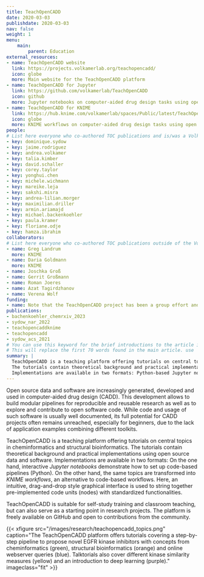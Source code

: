 ```yaml
---
title: TeachOpenCADD
date: 2020-03-03
publishdate: 2020-03-03
nav: false
weight: 1
menu:
    main:
        parent: Education
external_resources:
- name: TeachOpenCADD website
  link: https://projects.volkamerlab.org/teachopencadd/
  icon: globe
  more: Main website for the TeachOpenCADD platform
- name: TeachOpenCADD for Jupyter
  link: https://github.com/volkamerlab/TeachOpenCADD
  icon: github
  more: Jupyter notebooks on computer-aided drug design tasks using open resources
- name: TeachOpenCADD for KNIME
  link: https://hub.knime.com/volkamerlab/spaces/Public/latest/TeachOpenCADD/TeachOpenCADD
  icon: globe
  more: KNIME workflows on computer-aided drug design tasks using open resources
people:
# List here everyone who co-authored TOC publications and is/was a Volkamer Lab member
- key: dominique.sydow
- key: jaime.rodriguez
- key: andrea.volkamer
- key: talia.kimber
- key: david.schaller
- key: corey.taylor
- key: yonghui.chen
- key: michele.wichmann
- key: mareike.leja
- key: sakshi.misra
- key: andrea-lilian.morger
- key: maximilian.driller
- key: armin.ariamajd
- key: michael.backenkoehler
- key: paula.kramer
- key: floriane.odje
- key: hamza.ibrahim
collaborators:
# List here everyone who co-authored TOC publications outside of the Volkamer Lab
- name: Greg Landrum
  more: KNIME
- name: Daria Goldmann
  more: KNIME
- name: Joschka Groß
- name: Gerrit Großmann
- name: Roman Joeres
- name: Azat Tagirdzhanov
- name: Verena Wolf
funding:
- name: Note that the TeachOpenCADD project has been a group effort and has received no explicit funding, while the positions of individual authors were supported by diverse funding agencies, see the individual projects' pages.
publications:
- bachenkoehler_chemrxiv_2023		
- sydow_nar_2022
- teachopencaddknime
- teachopencadd
- sydow_acs_2021
# You can use this keyword for the brief introductions to the article in category listings
# This will replace the first 70 words found in the main article. use | <newline> to use multiline strings!
summary: |
  TeachOpenCADD is a teaching platform offering tutorials on central topics in cheminformatics and structural bioinformatics.
  The tutorials contain theoretical background and practical implementations using open source data and software.
  Implementations are available in two formats: Python-based Jupyter notebooks and GUI-based KNIME workflows.
---
```


Open source data and software are increasingly generated, developed and used in computer-aided drug design (CADD).
This development allows to build modular pipelines for reproducible and reusable research as well as
to explore and contribute to open software code.
While code and usage of such software is usually well documented,
its full potential for CADD projects often remains unreached, especially for beginners,
due to the lack of application examples combining different toolkits.

TeachOpenCADD is a teaching platform offering tutorials on central topics in cheminformatics and structural bioinformatics.
The tutorials contain theoretical background and practical implementations using open source data and software.
Implementations are available in two formats: On the one hand, interactive *Jupyter notebooks* demonstrate how to set up code-based pipelines (Python).
On the other hand, the same topics are transformed into *KNIME workflows*, an alternative to code-based workflows.
Here, an intuitive, drag-and-drop style graphical interface is used to string together pre-implemented code units
(nodes) with standardized functionalities.

TeachOpenCADD is suitable for self-study training and classroom teaching, but can also serve as a starting point in
research projects.
The platform is freely available on GitHub and open to contributions from the community.

{{< xfigure src="/images/research/teachopencadd_topics.png" caption="The TeachOpenCADD platform offers tutorials covering a step-by-step pipeline to propose novel EGFR kinase inhibitors with concepts from cheminformatics (green), structural bioinformatics (orange) and online webserver queries (blue). Talktorials also cover different kinase similarity measures (yellow) and an introduction to deep learning (purple)." imageclass="fit" >}}
